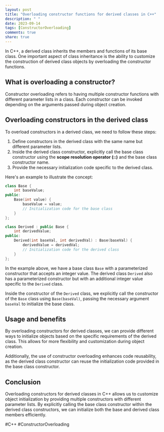 ```yaml
---
layout: post
title: "Overloading constructor functions for derived classes in C++"
description: " "
date: 2023-09-14
tags: [ConstructorOverloading]
comments: true
share: true
---
```


In C++, a derived class inherits the members and functions of its base class. One important aspect of class inheritance is the ability to customize the construction of derived class objects by overloading the constructor functions.

## What is overloading a constructor?

Constructor overloading refers to having multiple constructor functions with different parameter lists in a class. Each constructor can be invoked depending on the arguments passed during object creation.

## Overloading constructors in the derived class

To overload constructors in a derived class, we need to follow these steps:

1. Define constructors in the derived class with the same name but different parameter lists.
2. Inside the derived class constructor, explicitly call the base class constructor using the **scope resolution operator (::)** and the base class constructor name.
3. Provide the necessary initialization code specific to the derived class.

Here's an example to illustrate the concept:

```cpp
class Base {
    int baseValue;
public:
    Base(int value) {
        baseValue = value;
        // Initialization code for the base class
    }
};

class Derived : public Base {
    int derivedValue;
public:
    Derived(int baseVal, int derivedVal) : Base(baseVal) {
        derivedValue = derivedVal;
        // Initialization code for the derived class
    }
};
```

In the example above, we have a base class `Base` with a parameterized constructor that accepts an integer value. The derived class `Derived` also has a parameterized constructor but with an additional integer value specific to the `Derived` class.

Inside the constructor of the `Derived` class, we explicitly call the constructor of the `Base` class using `Base(baseVal)`, passing the necessary argument `baseVal` to initialize the base class.

## Usage and benefits

By overloading constructors for derived classes, we can provide different ways to initialize objects based on the specific requirements of the derived class. This allows for more flexibility and customization during object creation.

Additionally, the use of constructor overloading enhances code reusability, as the derived class constructor can reuse the initialization code provided in the base class constructor.

## Conclusion

Overloading constructors for derived classes in C++ allows us to customize object initialization by providing multiple constructors with different parameter lists. By explicitly calling the base class constructor within the derived class constructors, we can initialize both the base and derived class members efficiently.

#C++ #ConstructorOverloading